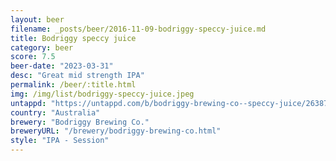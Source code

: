 ```yaml
---
layout: beer
filename: _posts/beer/2016-11-09-bodriggy-speccy-juice.md
title: Bodriggy speccy juice
category: beer
score: 7.5
beer-date: "2023-03-31"
desc: "Great mid strength IPA"
permalink: /beer/:title.html
img: /img/list/bodriggy-speccy-juice.jpeg
untappd: "https://untappd.com/b/bodriggy-brewing-co--speccy-juice/2638737"
country: "Australia"
brewery: "Bodriggy Brewing Co."
breweryURL: "/brewery/bodriggy-brewing-co.html"
style: "IPA - Session"
---
```

